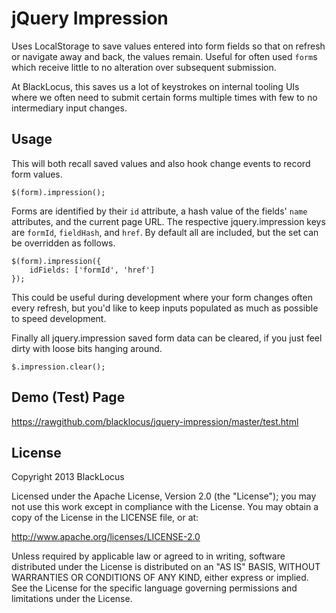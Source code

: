 jQuery Impression
=================
Uses LocalStorage to save values entered into form fields so that on refresh or navigate away and back, the values
remain. Useful for often used `form`s which receive little to no alteration over subsequent submission.

At BlackLocus, this saves us a lot of keystrokes on internal tooling UIs where we often need to submit certain forms
multiple times with few to no intermediary input changes.



Usage
-----
This will both recall saved values and also hook change events to record form values.

    $(form).impression();

Forms are identified by their `id` attribute, a hash value of the fields' `name` attributes, and the current page URL.
The respective jquery.impression keys are `formId`, `fieldHash`, and `href`. By default all are included, but the set can
be overridden as follows.

    $(form).impression({
        idFields: ['formId', 'href']
    });

This could be useful during development where your form changes often every refresh, but you'd like to keep inputs
populated as much as possible to speed development.

Finally all jquery.impression saved form data can be cleared, if you just feel dirty with loose bits hanging around.

    $.impression.clear();


Demo (Test) Page
----------------

https://rawgithub.com/blacklocus/jquery-impression/master/test.html


License
-------
Copyright 2013 BlackLocus

Licensed under the Apache License, Version 2.0 (the "License"); you may not use this work except in compliance with the
License. You may obtain a copy of the License in the LICENSE file, or at:

http://www.apache.org/licenses/LICENSE-2.0

Unless required by applicable law or agreed to in writing, software distributed under the License is distributed on an
"AS IS" BASIS, WITHOUT WARRANTIES OR CONDITIONS OF ANY KIND, either express or implied. See the License for the specific
language governing permissions and limitations under the License.
